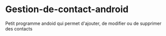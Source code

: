# Gestion-de-contact-android
Petit programme andoid qui permet d'ajouter, de modifier ou de supprimer des contacts
